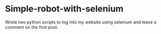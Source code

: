 # Simple-robot-with-selenium
  Wrote two python scripts to log into my website using selenium and leave a comment on the first post.
